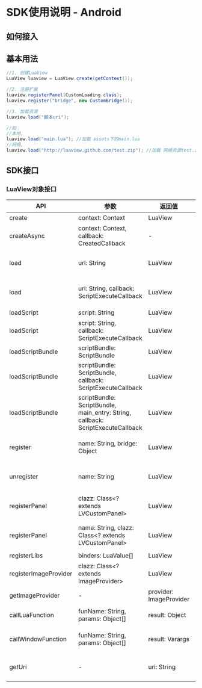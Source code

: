 # SDK使用说明 - Android

## 如何接入

## 基本用法

```java
//1. 创建LuaView
LuaView luaview = LuaView.create(getContext());

//2. 注册扩展
luaview.registerPanel(CustomLoading.class);
luaview.register("bridge", new CustomBridge());

//3. 加载资源
luaview.load("脚本uri");

//如：
//本地, 
luaview.load("main.lua"); //加载 assets下的main.lua
//网络, 
luaview.load("http://luaview.github.com/test.zip"); //加载 网络资源test.zip，LuaView会自行下载并解压执行
```

## SDK接口

### LuaView对象接口

| API                   | 参数                                       | 返回值                     | 备注                            |
| --------------------- | ---------------------------------------- | ----------------------- | ----------------------------- |
| create                | context: Context                         | LuaView                 | 创建LuaView                     |
| createAsync           | context: Context, callback: CreatedCallback | -                       | 异步创建LuaView                   |
| load                  | url: String                              | LuaView                 | 加载指定资源（asset、本地、网络）           |
| load                  | url: String, callback: ScriptExecuteCallback | LuaView                 | 加载指定资源（asset、本地、网络），带回调       |
| loadScript            | script: String                           | LuaView                 | 加载指定脚本                        |
| loadScript            | script: String, callback: ScriptExecuteCallback | LuaView                 | 加载指定脚本，带回调                    |
| loadScriptBundle      | scriptBundle: ScriptBundle               | LuaView                 | 加载指定脚本包                       |
| loadScriptBundle      | scriptBundle: ScriptBundle, callback: ScriptExecuteCallback | LuaView                 | 加载指定脚本包，带回调                   |
| loadScriptBundle      | scriptBundle: ScriptBundle, main_entry: String, callback: ScriptExecuteCallback | LuaView                 | 加载指定脚本包，执行main_entry入口文件，带回调  |
| register              | name: String, bridge: Object             | LuaView                 | 注册一个名称为name的bridge对象          |
| unregister            | name: String                             | LuaView                 | 反注册一个名称为name的bridge对象         |
| registerPanel         | clazz: Class<? extends LVCustomPanel>    | LuaView                 | 注册一个名称为clazz类名，类型为clazz的panel |
| registerPanel         | name: String, clazz: Class<? extends LVCustomPanel> | LuaView                 | 注册一个名称为name，类型为clazz的panel    |
| registerLibs          | binders: LuaValue[]                      | LuaView                 | 注册自定义库                        |
| registerImageProvider | clazz: Class<? extends ImageProvider>    | LuaView                 | 注册一个ImageProvider             |
| getImageProvider      | -                                        | provider: ImageProvider | 获取ImageProvider               |
| callLuaFunction       | funName: String, params: Object[]        | result: Object          | 调用lua的某个全局函数                  |
| callWindowFunction    | funName: String, params: Object[]        | result: Varargs         | 调用window.callback下的某个函数       |
| getUri                | -                                        | uri: String             | 获取当前LuaView加载的Uri             |

